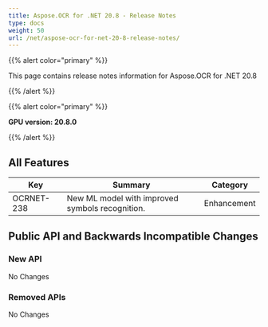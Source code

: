 ```yaml
---
title: Aspose.OCR for .NET 20.8 - Release Notes
type: docs
weight: 50
url: /net/aspose-ocr-for-net-20-8-release-notes/
---
```


{{% alert color="primary" %}}

This page contains release notes information for Aspose.OCR for .NET 20.8

{{% /alert %}}

{{% alert color="primary" %}}

**GPU version: 20.8.0**

{{% /alert %}}

## All Features

|Key|Summary|Category|
|---|---|---|
|OCRNET-238|New ML model with improved symbols recognition.|Enhancement|

## Public API and Backwards Incompatible Changes

### New API

No Changes

### Removed APIs

No Changes
